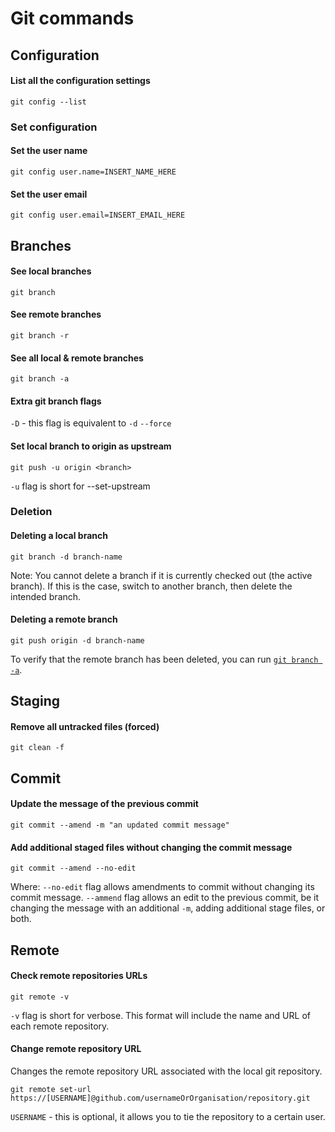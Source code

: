 # Git commands
## Configuration
#### List all the configuration settings
```
git config --list
```
### Set configuration
#### Set the user name
```
git config user.name=INSERT_NAME_HERE
```
#### Set the user email
```
git config user.email=INSERT_EMAIL_HERE
```
## Branches
#### See local branches
```
git branch
```
#### See remote branches
```
git branch -r
```
#### See all local & remote branches
```
git branch -a
```
#### Extra git branch flags
`-D` - this flag is equivalent to `-d` `--force`
#### Set local branch to origin as upstream
```
git push -u origin <branch>
```
`-u` flag is short for --set-upstream
### Deletion
#### Deleting a local branch
```
git branch -d branch-name
```
Note: You cannot delete a branch if it is currently checked out (the active branch).
      If this is the case, switch to another branch, then delete the intended branch.
#### Deleting a remote branch
```
git push origin -d branch-name
```
To verify that the remote branch has been deleted, you can run [`git branch -a`](https://github.com/alexxmatei/personal/blob/main/commands/git.md#see-all-local--remote-branches).
## Staging
#### Remove all untracked files (forced)
```
git clean -f
```
## Commit
#### Update the message of the previous commit
```
git commit --amend -m "an updated commit message"
```
#### Add additional staged files without changing the commit message
```
git commit --amend --no-edit
```
Where:
`--no-edit` flag allows amendments to commit without changing its commit message.
`--ammend` flag allows an edit to the previous commit, be it changing the message with an additional `-m`, adding additional stage files, or both.
## Remote
#### Check remote repositories URLs
```
git remote -v
```
`-v` flag is short for verbose. This format will include the name and URL of each remote repository.
#### Change remote repository URL
Changes the remote repository URL associated with the local git repository.
```
git remote set-url  https://[USERNAME]@github.com/usernameOrOrganisation/repository.git
```
`USERNAME` - this is optional, it allows you to tie the repository to a certain user.
